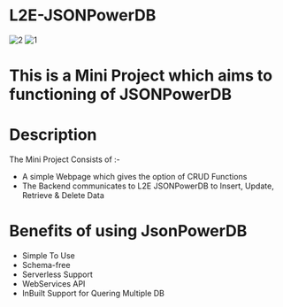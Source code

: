 # L2E-JSONPowerDB

![2](https://user-images.githubusercontent.com/60655862/122268834-2ef6bc80-cefa-11eb-990f-76e4f7dde6c2.JPG)
![1](https://user-images.githubusercontent.com/60655862/122268916-49309a80-cefa-11eb-8eb0-5e9247a25b39.JPG)

# This is a Mini Project which aims to functioning of JSONPowerDB

# Description
The Mini Project Consists of :-
* A simple Webpage which gives the option of CRUD Functions
* The Backend communicates to L2E JSONPowerDB to Insert, Update, Retrieve & Delete Data

# Benefits of using JsonPowerDB
* Simple To Use
* Schema-free
* Serverless Support
* WebServices API
* InBuilt Support for Quering Multiple DB



